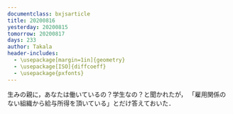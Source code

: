```yaml
---
documentclass: bxjsarticle
title: 20200816
yesterday: 20200815
tomorrow: 20200817
days: 233
author: Takala
header-includes:
  - \usepackage[margin=1in]{geometry}
  - \usepackage[ISO]{diffcoeff}
  - \usepackage{pxfonts}
---
```



生みの親に，あなたは働いているの？学生なの？と聞かれたが，
「雇用関係のない組織から給与所得を頂いている」とだけ答えておいた．


